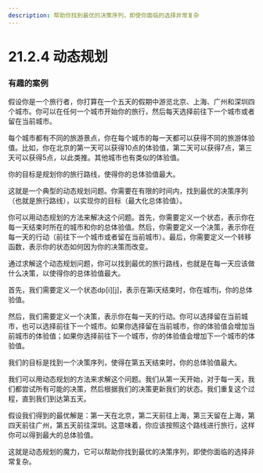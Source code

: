 ```yaml
---
description: 帮助你找到最优的决策序列，即使你面临的选择非常复杂
---
```


# 21.2.4 动态规划

### 有趣的案例

假设你是一个旅行者，你打算在一个五天的假期中游览北京、上海、广州和深圳四个城市。你可以在任何一个城市开始你的旅行，然后每天选择前往下一个城市或者留在当前城市。

每个城市都有不同的旅游景点，你在每个城市的每一天都可以获得不同的旅游体验值。比如，你在北京的第一天可以获得10点的体验值，第二天可以获得7点，第三天可以获得5点，以此类推。其他城市也有类似的体验值。

你的目标是规划你的旅行路线，使得你的总体验值最大。

这就是一个典型的动态规划问题。你需要在有限的时间内，找到最优的决策序列（也就是旅行路线），以实现你的目标（最大化总体验值）。

你可以用动态规划的方法来解决这个问题。首先，你需要定义一个状态，表示你在每一天结束时所在的城市和你的总体验值。然后，你需要定义一个决策，表示你在每一天的行动（前往下一个城市或者留在当前城市）。最后，你需要定义一个转移函数，表示你的状态如何因为你的决策而改变。

通过求解这个动态规划问题，你可以找到最优的旅行路线，也就是在每一天应该做什么决策，以使得你的总体验值最大。



首先，我们需要定义一个状态dp\[i]\[j]，表示在第i天结束时，你在城市j，你的总体验值。

然后，我们需要定义一个决策，表示你在每一天的行动。你可以选择留在当前城市，也可以选择前往下一个城市。如果你选择留在当前城市，你的体验值会增加当前城市的体验值；如果你选择前往下一个城市，你的体验值会增加下一个城市的体验值。

我们的目标是找到一个决策序列，使得在第五天结束时，你的总体验值最大。

我们可以用动态规划的方法来求解这个问题。我们从第一天开始，对于每一天，我们都尝试所有可能的决策，然后根据我们的决策更新我们的状态。我们重复这个过程，直到我们到达第五天。

假设我们得到的最优解是：第一天在北京，第二天前往上海，第三天留在上海，第四天前往广州，第五天前往深圳。这意味着，你应该按照这个路线进行旅行，这样你可以得到最大的总体验值。

这就是动态规划的魔力，它可以帮助你找到最优的决策序列，即使你面临的选择非常复杂。

